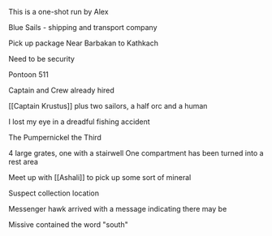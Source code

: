 This is a one-shot run by Alex

Blue Sails - shipping and transport company

Pick up package Near Barbakan to Kathkach 

Need to be security

Pontoon 511

Captain and Crew already hired

[[Captain Krustus]]
plus two sailors, a half orc and a human 

I lost my eye in a dreadful fishing accident

The Pumpernickel the Third

4 large grates, one with a stairwell
One compartment has been turned into a rest area


Meet up with [[Ashali]] to pick up some sort of mineral

Suspect collection location

Messenger hawk arrived with a message indicating there may be 

Missive contained the word "south"